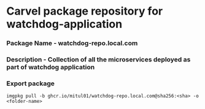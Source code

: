 # Carvel package repository for watchdog-application
### Package Name - watchdog-repo.local.com
### Description - Collection of all the microservices deployed as part of watchdog application

### Export package
`
imgpkg pull -b ghcr.io/mitul01/watchdog-repo.local.com@sha256:<sha> -o <folder-name>
`